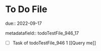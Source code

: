 # To Do File

due:: 2022-09-17

metadatafield:: todoTestFile_946_17

- [ ] Task of todoTestFile_946 1 [[Query me]]
